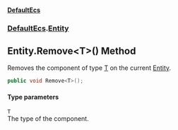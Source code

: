 #### [DefaultEcs](./index.md 'index')
### [DefaultEcs](./DefaultEcs.md 'DefaultEcs').[Entity](./DefaultEcs-Entity.md 'DefaultEcs.Entity')
## Entity.Remove&lt;T&gt;() Method
Removes the component of type [T](#DefaultEcs-Entity-Remove-T-()-T 'DefaultEcs.Entity.Remove&lt;T&gt;().T') on the current [Entity](./DefaultEcs-Entity.md 'DefaultEcs.Entity').  
```csharp
public void Remove<T>();
```
#### Type parameters
<a name='DefaultEcs-Entity-Remove-T-()-T'></a>
`T`  
The type of the component.  
  
